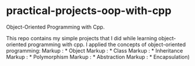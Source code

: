 # practical-projects-oop-with-cpp
Object-Oriented Programming with Cpp.

This repo contains my simple projects that I did while learning object-oriented programming with cpp.
I applied the concepts of object-oriented programming:
Markup : * Object 
Markup : * Class
Markup : * Inheritance
Markup : * Polymorphism
Markup : * Abstraction
Markup : * Encapsulation)
